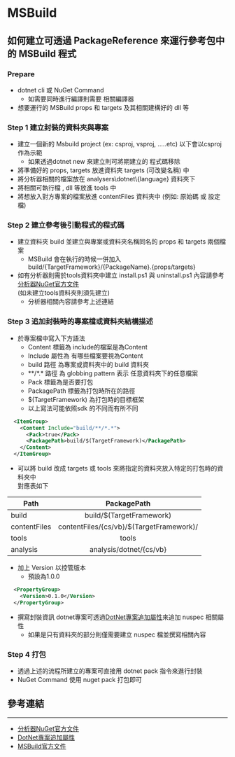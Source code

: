 # MSBuild

## 如何建立可透過 PackageReference 來運行參考包中的 MSBuild 程式

### Prepare
- dotnet cli 或 NuGet Command 
  - 如需要同時進行編譯則需要 相關編譯器
- 想要運行的 MSBuild props 和 targets 及其相關建構好的 dll 等

### Step 1 建立封裝的資料夾與專案
- 建立一個新的 Msbuild project (ex: csproj, vsproj, .....etc) 以下會以csproj 作為示範
  - 如果透過dotnet new 來建立則可將期建立的 程式碼移除
- 將準備好的 props, targets 放進資料夾 targets (可改變名稱) 中
- 將分析器相關的檔案放在 analysers\dotnet\\{language} 資料夾下
- 將相關可執行檔 , dll 等放進 tools 中
- 將想放入對方專案的檔案放進 contentFiles 資料夾中 (例如: 原始碼 或 設定檔)

### Step 2 建立參考後引動程式的程式碼
- 建立資料夾 build 並建立與專案或資料夾名稱同名的 props 和 targets 兩個檔案
  - MSBuild 會在執行的時候一併加入  
  build/{TargetFramework}/{PackageName}.{props/targets}
- 如有分析器則需於tools資料夾中建立 install.ps1 與 uninstall.ps1 內容請參考[分析器NuGet官方文件]  
(如未建立tools資料夾則須先建立)
  - 分析器相關內容請參考上述連結

### Step 3 追加封裝時的專案檔或資料夾結構描述
- 於專案檔中寫入下方語法  
  - Content 標籤為 include的檔案是為Content
  - Include 屬性為 有哪些檔案要視為Content
  - build 路徑 為專案或資料夾中的 build 資料夾 
  - **/\*.\* 路徑 為 globbing pattern 表示 任意資料夾下的任意檔案
  - Pack 標籤為是否要打包
  - PackagePath 標籤為打包時所在的路徑
  - $(TargetFramework) 為打包時的目標框架
  - 以上寫法可能依照sdk 的不同而有所不同
  
```xml
  <ItemGroup>
    <Content Include="build/**/*.*">
      <Pack>true</Pack>
      <PackagePath>build/$(TargetFramework)</PackagePath>
    </Content>
  </ItemGroup>
```
- 可以將 build 改成 targets 或 tools 來將指定的資料夾放入特定的打包時的資料夾中  
對應表如下

| Path  | PackagePath |
|-------|:------:|
| build | build/$(TargetFramework) |
| contentFiles | contentFiles/{cs/vb}/$(TargetFramework)/ |
| tools | tools |
| analysis | analysis/dotnet/{cs/vb} |

- 加上 Version 以控管版本
  - 預設為1.0.0
```xml
  <PropertyGroup>
    <Version>0.1.0</Version>
  </PropertyGroup>
```
- 撰寫封裝資訊 dotnet專案可透過[DotNet專案追加屬性]來追加 nuspec 相關屬性
  - 如果是只有資料夾的部分則僅需要建立 nuspec 檔並撰寫相關內容


### Step 4 打包
- 透過上述的流程所建立的專案可直接用 dotnet pack 指令來進行封裝
- NuGet Command 使用 nuget pack 打包即可

## 參考連結
---
- [分析器NuGet官方文件]
- [DotNet專案追加屬性]
- [MSBuild官方文件]

[分析器NuGet官方文件]: https://docs.microsoft.com/zh-tw/nuget/reference/analyzers-conventions#install-and-uninstall-scripts
[DotNet專案追加屬性]: https://docs.microsoft.com/zh-tw/dotnet/core/tools/csproj#nuget-metadata-properties
[MSBuild官方文件]: https://docs.microsoft.com/zh-tw/visualstudio/msbuild/msbuild?view=vs-2019